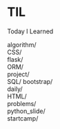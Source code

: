 # TIL
Today I Learned

algorithm/  
CSS/    
flask/  
ORM/       
project/       
SQL/
bootstrap/  
daily/  
HTML/   
problems/  
python_slide/  
startcamp/
